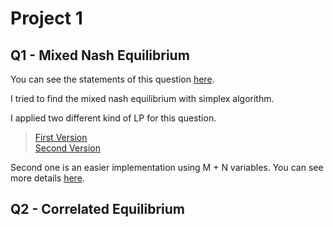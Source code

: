 # Project 1


## Q1 - Mixed Nash Equilibrium 

You can see the statements of this question [here](Amirreza81/Algorithmic-Game-Theory/Projects/Project1/Nash_Equilibrium.pdf).

I tried to find the mixed nash equilibrium with simplex algorithm. <br _>

I applied two different kind of LP for this question. 
> [First Version](Amirreza81/Algorithmic-Game-Theory/Projects/Project1/Nash_Equilibrium_v1.py) <br _>
> [Second Version](Amirreza81/Algorithmic-Game-Theory/Projects/Project1/Nash_Equilibrium_v2.py)

Second one is an easier implementation using M + N variables. You can see more details [here](Amirreza81/Algorithmic-Game-Theory/Projects/Project1/LP.png).


## Q2 - Correlated Equilibrium
